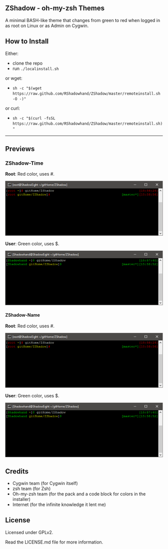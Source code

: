 ## ZShadow - oh-my-zsh Themes

A minimal BASH-like theme that changes from green to red when logged in as root on Linux or as Admin on Cygwin.

## How to Install

Either: 

* clone the repo
* run `./localinstall.sh`

or wget:

*  `sh -c "$(wget https://raw.github.com/RShadowhand/ZShadow/master/remoteinstall.sh -O -)"`

or curl: 

* `sh -c "$(curl -fsSL https://raw.github.com/RShadowhand/ZShadow/master/remoteinstall.sh)"`
***

## Previews

### ZShadow-Time

**Root**: Red color, uses #.

![root-ZShadow-Name](https://raw.githubusercontent.com/RShadowhand/ZShadow/master/img/ROOT-ZShadow-Name.png "root-ZShadow-Name")

**User**: Green color, uses $.

![user-ZShadow-Name](https://raw.githubusercontent.com/RShadowhand/ZShadow/master/img/USER-ZShadow-Name.png "user-ZShadow-Name")

#### ZShadow-Name

**Root**: Red color, uses #.

![root-ZShadow-Time](https://raw.githubusercontent.com/RShadowhand/ZShadow/master/img/ROOT-ZShadow-Name.png "root-ZShadow-Time")

**User**: Green color, uses $.

![user-ZShadow-Time](https://raw.githubusercontent.com/RShadowhand/ZShadow/master/img/USER-ZShadow-Name.png "user-ZShadow-Time")


## Credits

* Cygwin team (for Cygwin itself)
* zsh team (for Zsh)
* Oh-my-zsh team (for the pack and a code block for colors in the installer)
* Internet (for the infinite knowledge it lent me)

## License

Licensed under GPLv2.

Read the LICENSE.md file for more information.